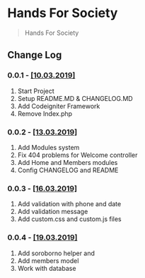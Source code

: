 # Hands For Society

>Hands For Society

## Change Log

### 0.0.1 - [[10.03.2019]]()

1. Start Project
2. Setup README.MD & CHANGELOG.MD
3. Add Codeigniter Framework
4. Remove Index.php

### 0.0.2 - [[13.03.2019]]()

1. Add Modules system
2. Fix 404 problems for Welcome controller
3. Add Home and Members modules
4. Config CHANGELOG and README 

### 0.0.3 - [[16.03.2019]]()

1. Add validation with phone and date
2. Add validation message
3. Add custom.css and custom.js files

### 0.0.4 - [[19.03.2019]]()

1. Add soroborno helper and 
2. Add members model 
3. Work with database
